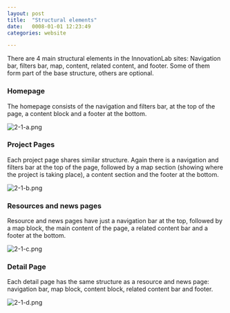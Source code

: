 ```yaml
---
layout: post
title:  "Structural elements"
date:   0008-01-01 12:23:49
categories: website

---
```


There are 4 main structural elements in the InnovationLab sites: Navigation bar, filters bar, map, content, related content, and footer. Some of them form part of the base structure, others are optional.

### Homepage

The homepage consists of the navigation and filters bar, at the top of the page, a content block and a footer at the bottom.

<div class="c-image">
  <img src="/innovation-lab-brand-guidelines/images/02-website/02-01-structural-elements/2-1-a.png" alt="2-1-a.png">
</div>

### Project Pages
Each project page shares similar structure. Again there is a navigation and filters bar at the top of the page, followed by a map section (showing where the project is taking place), a content section and the footer at the bottom.

<div class="c-image">
  <img src="/innovation-lab-brand-guidelines/images/02-website/02-01-structural-elements/2-1-b.png" alt="2-1-b.png">
</div>

### Resources and news pages

Resource and news pages have just a navigation bar at the top, followed by a map block, the main content of the page, a related content bar and a footer at the bottom.

<div class="c-image">
  <img src="/innovation-lab-brand-guidelines/images/02-website/02-01-structural-elements/2-1-c.png" alt="2-1-c.png">
</div>

### Detail Page

Each detail page has the same structure as a resource and news page: navigation bar, map block, content block, related content bar and footer.

<div class="c-image">
  <img src="/innovation-lab-brand-guidelines/images/02-website/02-01-structural-elements/2-1-d.png" alt="2-1-d.png">
</div>
